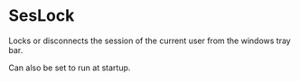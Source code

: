 # SesLock
Locks or disconnects the session of the current user from the windows tray bar.

Can also be set to run at startup.